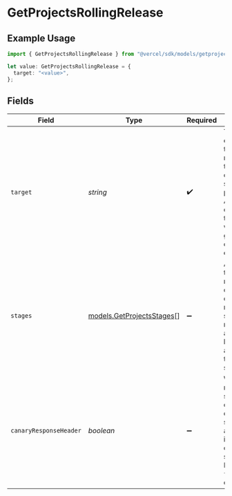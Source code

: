 # GetProjectsRollingRelease

## Example Usage

```typescript
import { GetProjectsRollingRelease } from "@vercel/sdk/models/getprojectsop.js";

let value: GetProjectsRollingRelease = {
  target: "<value>",
};
```

## Fields

| Field                                                                                                                                                       | Type                                                                                                                                                        | Required                                                                                                                                                    | Description                                                                                                                                                 |
| ----------------------------------------------------------------------------------------------------------------------------------------------------------- | ----------------------------------------------------------------------------------------------------------------------------------------------------------- | ----------------------------------------------------------------------------------------------------------------------------------------------------------- | ----------------------------------------------------------------------------------------------------------------------------------------------------------- |
| `target`                                                                                                                                                    | *string*                                                                                                                                                    | :heavy_check_mark:                                                                                                                                          | The environment that the release targets, currently only supports production. Adding in case we want to configure with alias groups or custom environments. |
| `stages`                                                                                                                                                    | [models.GetProjectsStages](../models/getprojectsstages.md)[]                                                                                                | :heavy_minus_sign:                                                                                                                                          | An array of all the stages required during a deployment release. each stage requires an approval before advancing to the next stage.                        |
| `canaryResponseHeader`                                                                                                                                      | *boolean*                                                                                                                                                   | :heavy_minus_sign:                                                                                                                                          | Whether the request served by a canary deployment should return a header indicating a canary was served. Defaults to `false` when omitted.                  |